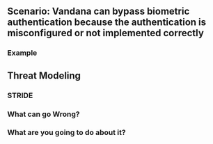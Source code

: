 ## Scenario: Vandana can bypass biometric authentication because the authentication is misconfigured or not implemented correctly

### Example

## Threat Modeling

### STRIDE

### What can go Wrong?

### What are you going to do about it?